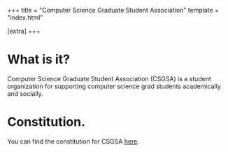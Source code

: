 +++
title = "Computer Science Graduate Student Association"
template = "index.html"

[extra]
+++

# What is it?
Computer Science Graduate Student Association (CSGSA) is a student organization for supporting computer science grad students academically and socially.

# Constitution.
You can find the constitution for CSGSA [here](https://drive.google.com/file/d/1OJQxb_FGgCfHQ7B3I6IAWEeJXtOZYALh/view?usp=sharing).
